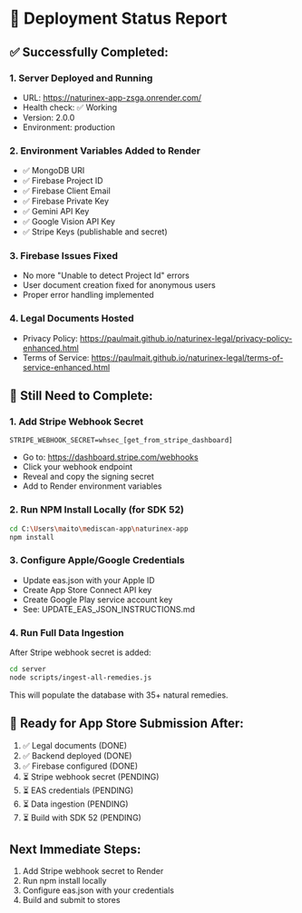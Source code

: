 # 🚀 Deployment Status Report

## ✅ Successfully Completed:

### 1. **Server Deployed and Running**
- URL: https://naturinex-app-zsga.onrender.com/
- Health check: ✅ Working
- Version: 2.0.0
- Environment: production

### 2. **Environment Variables Added to Render**
- ✅ MongoDB URI
- ✅ Firebase Project ID
- ✅ Firebase Client Email
- ✅ Firebase Private Key
- ✅ Gemini API Key
- ✅ Google Vision API Key
- ✅ Stripe Keys (publishable and secret)

### 3. **Firebase Issues Fixed**
- No more "Unable to detect Project Id" errors
- User document creation fixed for anonymous users
- Proper error handling implemented

### 4. **Legal Documents Hosted**
- Privacy Policy: https://paulmait.github.io/naturinex-legal/privacy-policy-enhanced.html
- Terms of Service: https://paulmait.github.io/naturinex-legal/terms-of-service-enhanced.html

## 🔄 Still Need to Complete:

### 1. **Add Stripe Webhook Secret**
```
STRIPE_WEBHOOK_SECRET=whsec_[get_from_stripe_dashboard]
```
- Go to: https://dashboard.stripe.com/webhooks
- Click your webhook endpoint
- Reveal and copy the signing secret
- Add to Render environment variables

### 2. **Run NPM Install Locally** (for SDK 52)
```bash
cd C:\Users\maito\mediscan-app\naturinex-app
npm install
```

### 3. **Configure Apple/Google Credentials**
- Update eas.json with your Apple ID
- Create App Store Connect API key
- Create Google Play service account key
- See: UPDATE_EAS_JSON_INSTRUCTIONS.md

### 4. **Run Full Data Ingestion**
After Stripe webhook secret is added:
```bash
cd server
node scripts/ingest-all-remedies.js
```
This will populate the database with 35+ natural remedies.

## 📱 Ready for App Store Submission After:
1. ✅ Legal documents (DONE)
2. ✅ Backend deployed (DONE)
3. ✅ Firebase configured (DONE)
4. ⏳ Stripe webhook secret (PENDING)
5. ⏳ EAS credentials (PENDING)
6. ⏳ Data ingestion (PENDING)
7. ⏳ Build with SDK 52 (PENDING)

## Next Immediate Steps:
1. Add Stripe webhook secret to Render
2. Run npm install locally
3. Configure eas.json with your credentials
4. Build and submit to stores